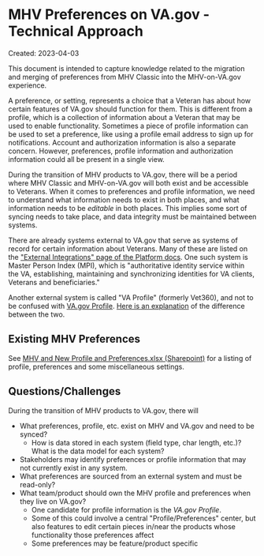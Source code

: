 # MHV Preferences on VA.gov - Technical Approach

Created: 2023-04-03

This document is intended to capture knowledge related to the migration and merging of preferences from MHV Classic into the MHV-on-VA.gov experience.

A preference, or setting, represents a choice that a Veteran has about how certain features of VA.gov should function for them. This is different from a profile, which is a collection of information about a Veteran that may be used to enable functionality. Sometimes a piece of profile information can be used to set a preference, like using a profile email address to sign up for notifications. Account and authorization information is also a separate concern. However, preferences, profile information and authorization information could all be present in a single view.

During the transition of MHV products to VA.gov, there will be a period where MHV Classic and MHV-on-VA.gov will both exist and be accessible to Veterans. When it comes to preferences and profile information, we need to understand what information needs to exist in both places, and what information needs to be _editable_ in both places. This implies some sort of syncing needs to take place, and data integrity must be maintained between systems.

There are already systems external to VA.gov that serve as systems of record for certain information about Veterans. Many of these are listed on the ["External Integrations" page of the Platform docs](https://depo-platform-documentation.scrollhelp.site/developer-docs/external-integrations). One such system is Master Person Index (MPI), which is "authoritative identity service within the VA, establishing, maintaining and synchronizing identities for VA clients, Veterans and beneficiaries."

Another external system is called "VA Profile" (formerly Vet360), and not to be confused with [VA.gov Profile](https://github.com/department-of-veterans-affairs/va.gov-team/blob/master/teams/vsa/teams/authenticated-experience/roadmap/profile-roadmap.md). [Here is an explanation](https://github.com/department-of-veterans-affairs/va.gov-team/tree/master/products/identity-personalization/profile#is-va-profile-the-same-thing-as-the-vagov-profile) of the difference between the two.

## Existing MHV Preferences

See [MHV and New Profile and Preferences.xlsx (Sharepoint)](https://dvagov.sharepoint.com/:x:/r/sites/HealthApartment/Shared%20Documents/General/Preferences%20and%20Notifications/MHV%20and%20New%20Profile%20and%20Preferences.xlsx?d=wd9e64dc034eb48d7ae03abb11b731c78&csf=1&web=1&e=P5ZBMQ) for a listing of profile, preferences and some miscellaneous settings.

## Questions/Challenges

During the transition of MHV products to VA.gov, there will

* What preferences, profile, etc. exist on MHV and VA.gov and need to be synced?
    * How is data stored in each system (field type, char length, etc.)? What is the data model for each system?
* Stakeholders may identify preferences or profile information that may not currently exist in any system.
* What preferences are sourced from an external system and must be read-only?
* What team/product should own the MHV profile and preferences when they live on VA.gov?
    * One candidate for profile information is the *VA.gov Profile*.
    * Some of this could involve a central "Profile/Preferences" center, but also features to edit certain pieces in/near the products whose functionality those preferences affect
    * Some preferences may be feature/product specific
